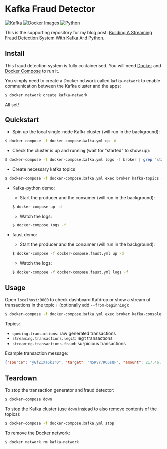 # Kafka Fraud Detector

[![Kafka](https://img.shields.io/badge/streaming_platform-kafka-black.svg?style=flat-square)](https://kafka.apache.org)
[![Docker Images](https://img.shields.io/badge/docker_images-confluent-orange.svg?style=flat-square)](https://github.com/confluentinc/cp-docker-images)
[![Python](https://img.shields.io/badge/python-3.5+-blue.svg?style=flat-square)](https://www.python.org)

This is the supporting repository for my blog post: [Building A Streaming Fraud Detection System With Kafka And Python](https://blog.florimondmanca.com/building-a-streaming-fraud-detection-system-with-kafka-and-python).

## Install

This fraud detection system is fully containerised. You will need [Docker](https://docs.docker.com/install/) and [Docker Compose](https://docs.docker.com/compose/) to run it.

You simply need to create a Docker network called `kafka-network` to enable communication between the Kafka cluster and the apps:

```bash
$ docker network create kafka-network
```

All set!

## Quickstart

- Spin up the local single-node Kafka cluster (will run in the background):

```bash
$ docker-compose -f docker-compose.kafka.yml up -d
```

- Check the cluster is up and running (wait for "started" to show up):

```bash
$ docker-compose -f docker-compose.kafka.yml logs -f broker | grep "started"
```

- Create necessary kafka topics
```bash
$ docker-compose -f docker-compose.kafka.yml exec broker kafka-topics --create --if-not-exists --zookeeper zookeeper:2181 --partitions 10 --replication-factor 1 --topic polling_resources
```

-  Kafka-python demo:
    - Start the producer and the consumer (will run in the background):
    ```bash
    $ docker-compose up -d
    ```
    
    - Watch the logs:
    ```bash
    $ docker-compose logs -f
    ```

- faust demo:
    - Start the producer and the consumer (will run in the background):
    ```bash
    $ docker-compose -f docker-compose.faust.yml up -d
    ```
    
    - Watch the logs:
    ```bash
    $ docker-compose -f docker-compose.faust.yml logs -f
    ```

## Usage

Open `localhost:9000` to check dashboard Kafdrop or
show a stream of transactions in the topic `T` (optionally add `--from-beginning`):

```bash
$ docker-compose -f docker-compose.kafka.yml exec broker kafka-console-consumer --bootstrap-server localhost:9092 --topic T
```

Topics:

- `queuing.transactions`: raw generated transactions
- `streaming.transactions.legit`: legit transactions
- `streaming.transactions.fraud`: suspicious transactions

Example transaction message:

```json
{"source": "yGfZ1Xa6k1r0", "target": "N5RvY7RO5sQF", "amount": 217.46, "currency": "EUR"}
```

## Teardown

To stop the transaction generator and fraud detector:

```bash
$ docker-compose down
```

To stop the Kafka cluster (use `down`  instead to also remove contents of the topics):

```bash
$ docker-compose -f docker-compose.kafka.yml stop
```

To remove the Docker network:

```bash
$ docker network rm kafka-network
```
